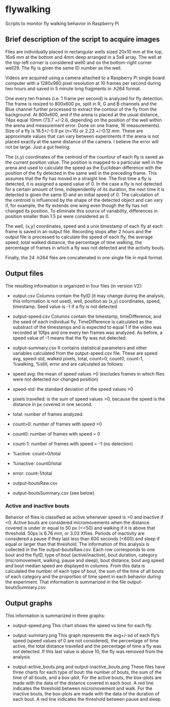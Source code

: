 # flywalking
Scripts to monitor fly walking behavior in Raspberry Pi

## Brief description of the script to acquire images

Flies are individually placed in rectangular wells sized 20x10 mm at the top, 16x6 mm at the bottom and 4mm deep arranged in a 5x6 array. The well at the top-left corner is considered well0 and on the bottom-right corner well29. The fly is given the same ID number as the well.

Videos are acquired using a camera attached to a Raspberry Pi single board computer with a 1280x960 pixel resolution at 10 frames per second during two hours and saved in 5 minute long fragments in .h264 format.

One every ten frames (i.e. 1 frame per second) is analyzed for fly detection. The frame is resized to 800x600 px, split in R, G and B channels and the Blue channel further processed to extract the contour of the fly from the background. At 800x600, and if the arena is placed at the usual distance, 74px equal 10mm (73.7 +/-2.6, depending on the position of the well within the arena and measurement error. Done on one frame, 16 measurements). Size of a fly is 16.5+/-0.9 px (n=15) or 2.23 +/-0.12 mm. These are approximate values that can vary between experiments if the arena is not placed exactly at the same distance of the camera. I believe the error will not be large. Just a gut feeling.

The (x,y) coordinates of the  centroid of the countour of each fly is saved as the current position value. The position is mapped to a particular well in the arena and used to calculate the speed as the Euclidean difference with the position of the fly detected in the same well in the preceding frame. This assumes that the fly has moved in a straight line. The first time a fly is detected, it is assigned a speed value of 0. In the case a fly is not detected for a certain amount of time, independently of its duration, the next time it is detected is given the same ID and an initial speed of 0.
The calculation of the centroid is influenced by the shape of the detected object and can vary if, for example, the fly extends one wing even though the fly has not changed its position. To eliminate this source of variability, differences in position smaller than 1.5 px were considered as 0.

The well, (x,y) coordinates, speed and a unix timestamp of each fly at each frame is saved in an output file.
Recording stops after 2 hours and the output file is processed to calculate the speed of each fly, the average speed, total walked distance, the percentage of time walking, the percentage of frames in which a fly was not detected and the activity bouts.

Finally, the 24 .h264 files are concatenated in one single file in mp4 format.

## Output files
The resulting information is organized in four files (in version V2):
-	output.csv
Columns contain the flyID (it may change during the analysis, this information is not used), well, position as (x,y) coordinates, speed, timestamp. Seed value is -1 if a fly is not detected
-	output-speed.csv
Columns contain the timestamp, timeDifference, and the seed of each individual fly. TimeDifference is calculated as the substract of the timestamps and is expected to equal 1 if the video was recorded at 10fps and one every ten frames was analyzed. As before, a speed value of -1 means that the fly was not detected.

-	output-summary.csv
It contains statistical parameters and other variables calculated from the output-speed.csv file. These are speed avg, speed-std, walked pixels, total, count>0, count0, count-1, %walking, %still, error and are calculated as follows:
-	speed avg: the mean of speed values >0 (excludes frames in which flies were not detected nor changed position)
-	speed-std: the standard deviation of the speed values >0
-	pixels travelled: is the sum of speed values >0, because the speed is the distance in px covered in one second. 
-	total: number of frames analyzed.
-	count>0: number of frames with speed >0
-	count0: number of frames with speed = 0
-	count-1: number of frames with speed = -1 (no detection)
-	%active: count>0/total
-	%inactive: count0/total
-	error: count-1/total

-	output-boutsRaw.csv 
-	output-boutsSummary.csv (see below)


### Active and inactive bouts
Behavior of flies is classified as active whenever speed is >0 and inactive if <0. Active bouts are considered micromovements when the distance covered is under or equal to 50 px (<=50) and walking if it is above that threshold. 50px is 6.76 mm, or 3.03 Xflies.
Periods of inactivity are considered a pause if they last less than 600 seconds (<600) and sleep if equal or larger than that threshold.
The information of this analysis is collected in the file output-boutsRaw.csv. Each row corresponds to one bout and the flyID, type of bout (active/inactive), bout duration, category (micromovement, walking, pause and sleep), bout distance, bout avg speed and bout median speed are displayed in columns.
From this data is calculated the number of each type of bout, the sum of the time of all bouts of each category and the proportion of time spent in each behavior during the experiment. That information is summarized in the file output-boutsSummary.csv.

## Output graphs
This information is summarized in three graphs:

-	output-speed.png
This chart shows the speed vs time for each fly.

-	output-summary.png
This graph represents the avg+/-sd of each fly’s speed (speed values of 0 are not considered), the percentage of time active, the total distance travelled and the percentage of time a fly was not detected. If this last value is above 10, the fly was removed from the analysis

-	output-active_bouts.png and output-inactive_bouts.png
These files have three charts for each type of bout: the number of bouts, the sum of the time of all bouts, and a box-plot.
For the active bouts, the box-plots are made with the data of the distance covered in each bout. A red line indicates the threshold between micromovement and walk.
For the inactive bouts, the box-plots are made with the data of the duration of each bout. A red line indicates the threshold between pause and sleep.




